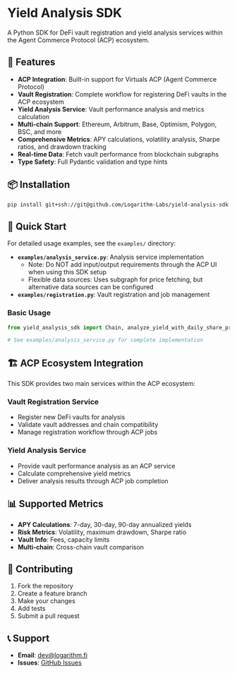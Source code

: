 # Yield Analysis SDK

A Python SDK for DeFi vault registration and yield analysis services within the Agent Commerce Protocol (ACP) ecosystem.

## 🚀 Features

- **ACP Integration**: Built-in support for Virtuals ACP (Agent Commerce Protocol)
- **Vault Registration**: Complete workflow for registering DeFi vaults in the ACP ecosystem
- **Yield Analysis Service**: Vault performance analysis and metrics calculation
- **Multi-chain Support**: Ethereum, Arbitrum, Base, Optimism, Polygon, BSC, and more
- **Comprehensive Metrics**: APY calculations, volatility analysis, Sharpe ratios, and drawdown tracking
- **Real-time Data**: Fetch vault performance from blockchain subgraphs
- **Type Safety**: Full Pydantic validation and type hints

## 📦 Installation

```bash
pip install git+ssh://git@github.com/Logarithm-Labs/yield-analysis-sdk.git#egg=yield_analysis_sdk
```

## 🔧 Quick Start

For detailed usage examples, see the `examples/` directory:

- **`examples/analysis_service.py`**: Analysis service implementation
  - Note: Do NOT add input/output requirements through the ACP UI when using this SDK setup
  - Flexible data sources: Uses subgraph for price fetching, but alternative data sources can be configured
- **`examples/registration.py`**: Vault registration and job management

### Basic Usage

```python
from yield_analysis_sdk import Chain, analyze_yield_with_daily_share_price

# See examples/analysis_service.py for complete implementation
```

## 🏗️ ACP Ecosystem Integration

This SDK provides two main services within the ACP ecosystem:

### Vault Registration Service
- Register new DeFi vaults for analysis
- Validate vault addresses and chain compatibility
- Manage registration workflow through ACP jobs

### Yield Analysis Service
- Provide vault performance analysis as an ACP service
- Calculate comprehensive yield metrics
- Deliver analysis results through ACP job completion

## 📊 Supported Metrics

- **APY Calculations**: 7-day, 30-day, 90-day annualized yields
- **Risk Metrics**: Volatility, maximum drawdown, Sharpe ratio
- **Vault Info**: Fees, capacity limits
- **Multi-chain**: Cross-chain vault comparison


## 🤝 Contributing

1. Fork the repository
2. Create a feature branch
3. Make your changes
4. Add tests
5. Submit a pull request

## 📞 Support

- **Email**: dev@logarithm.fi
- **Issues**: [GitHub Issues](https://github.com/yourusername/yield-analysis-sdk/issues)
